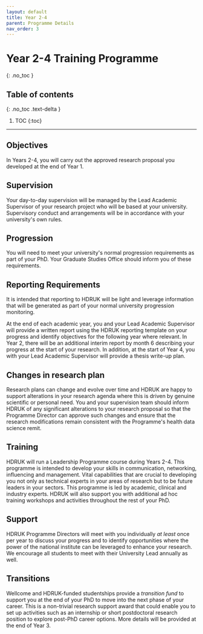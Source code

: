 ```yaml
---
layout: default
title: Year 2-4
parent: Programme Details
nav_order: 3
---
```


# Year 2-4 Training Programme
{: .no_toc }

## Table of contents
{: .no_toc .text-delta }

1. TOC
{:toc}

---

## Objectives

In Years 2-4, you will carry out the approved research proposal you developed at the end of Year 1.

## Supervision 

Your day-to-day supervision will be managed by the Lead Academic Supervisor of your research project who will be based at your university. Supervisory conduct and arrangements will be in accordance with your university's own rules.

## Progression 

You will need to meet your university's normal progression requirements as part of your PhD. Your Graduate Studies Office should inform you of these requirements.

## Reporting Requirements

It is intended that reporting to HDRUK will be light and leverage information that will be generated as part of your normal university progression monitoring.

At the end of each academic year, you and your Lead Academic Supervisor will provide a written report using the HDRUK reporting template on your progress and identify objectives for the following year where relevant. In Year 2, there will be an additional interim report by month 6 describing your progress at the start of your research. In addition, at the start of Year 4, you with your Lead Academic Supervisor will provide a thesis write-up plan.

## Changes in research plan

Research plans can change and evolve over time and HDRUK are happy to support alterations in your research agenda where this is driven by genuine scientific or personal need. You and your supervision team should inform HDRUK of any significant alterations to your research proposal so that the Programme Director can approve such changes and ensure that the research modifications remain consistent with the Programme's health data science remit.

## Training

HDRUK will run a Leadership Programme course during Years 2-4. This programme is intended to develop your skills in communication, networking, influencing and management. Vital capabilities that are crucial to developing you not only as technical experts in your areas of research but to be future leaders in your sectors. This programme is led by academic, clinical and industry experts. HDRUK will also support you with additional ad hoc training workshops and activities throughout the rest of your PhD.

## Support

HDRUK Programme Directors will meet with you individually *at least* once per year to discuss your progress and to identify opportunities where the power of the national institute can be leveraged to enhance your research. We encourage all students to meet with their University Lead annually as well. 

## Transitions

Wellcome and HDRUK-funded studentships provide a *transition fund* to support you at the end of your PhD to move into the next phase of your career. This is a non-trivial research support award that could enable you to set up activities such as an internship or short postdoctoral research position to explore post-PhD career options. More details will be provided at the end of Year 3. 
